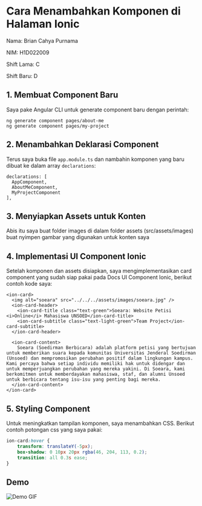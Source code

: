 # Cara Menambahkan Komponen di Halaman Ionic

Nama: Brian Cahya Purnama

NIM: H1D022009

Shift Lama: C

Shift Baru: D

## 1. Membuat Component Baru
Saya pake Angular CLI untuk generate component baru dengan perintah:
```
ng generate component pages/about-me
ng generate component pages/my-project
```

## 2. Menambahkan Deklarasi Component
Terus saya buka file `app.module.ts` dan nambahin komponen yang baru dibuat ke dalam array `declarations`:
```
declarations: [
  AppComponent,
  AboutMeComponent,
  MyProjectComponent
],
```

## 3. Menyiapkan Assets untuk Konten
Abis itu saya buat folder images di dalam folder assets (src/assets/images) buat nyimpen gambar yang digunakan untuk konten saya

## 4. Implementasi UI Component Ionic
Setelah komponen dan assets disiapkan, saya mengimplementasikan card component yang sudah siap pakai pada Docs UI Component Ionic, berikut contoh kode saya:
```
<ion-card>
  <img alt="soeara" src="../../../assets/images/soeara.jpg" />
  <ion-card-header>
    <ion-card-title class="text-green">Soeara: Website Petisi <i>Online</i> Mahasiswa UNSOED</ion-card-title>
    <ion-card-subtitle class="text-light-green">Team Project</ion-card-subtitle>
  </ion-card-header>

  <ion-card-content>
    Soeara (Soedirman Berbicara) adalah platform petisi yang bertujuan untuk memberikan suara kepada komunitas Universitas Jenderal Soedirman (Unsoed) dan mempromosikan perubahan positif dalam lingkungan kampus. Kami percaya bahwa setiap individu memiliki hak untuk didengar dan untuk memperjuangkan perubahan yang mereka yakini. Di Soeara, kami berkomitmen untuk memberdayakan mahasiswa, staf, dan alumni Unsoed untuk berbicara tentang isu-isu yang penting bagi mereka.
  </ion-card-content>
</ion-card>
```

## 5. Styling Component
Untuk meningkatkan tampilan komponen, saya menambahkan CSS. Berikut contoh potongan css yang saya pakai:
```css
ion-card:hover {
    transform: translateY(-5px);
    box-shadow: 0 10px 20px rgba(46, 204, 113, 0.2);
    transition: all 0.3s ease;
}
```

## Demo
![Demo GIF](demo.gif)
